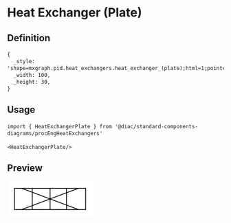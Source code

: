 # Heat Exchanger (Plate)

## Definition

```
{
  _style: 'shape=mxgraph.pid.heat_exchangers.heat_exchanger_(plate);html=1;pointerEvents=1;align=center;verticalLabelPosition=bottom;verticalAlign=top;dashed=0;',
  _width: 100,
  _height: 30,
}
```

## Usage

```
import { HeatExchangerPlate } from '@diac/standard-components-diagrams/procEngHeatExchangers'

<HeatExchangerPlate/>
```

## Preview

<img src="./heat-exchanger-plate.png" width="200"/>
